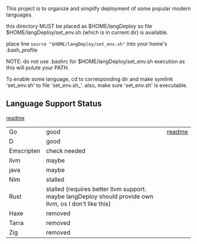 
This project is to organize and simplify deployment of some popular
modern languages.

this directory MUST be placed as $HOME/langDeploy so file
$HOME/langDeploy/set_env.sh (which is in current dir) is available.

place line `source "$HOME/langDeploy/set_env.sh"` into your home's
.bash_profile

NOTE: do not use .bashrc for $HOME/langDeploy/set_env.sh execution as
this will polute your PATH.

To enable some language, cd to corresponding dir and make symlink
'set_env.sh' to file 'set_env.sh_'. also, make sure 'set_env.sh' is
executable.


## Language Support Status

<table>
<tr>
    <td>Go</td><td>good</td><td><a href="./go/README.md">readme</a></td>
</tr>
<tr>
    <td>D</td><td>good</td><a href="./d/README.md">readme</a></td>
</tr>
<tr>
    <td>Emscripten</td><td>check needed</td><td></td>
</tr>

<tr>
    <td>llvm</td><td>maybe</td><td></td>
</tr>
<tr>
    <td>java</td><td>maybe</td><td></td>
</tr>

<tr>
    <td>Nim</td><td>stalled</td><td></td>
</tr>
<tr>
    <td>Rust</td><td>stalled (requires better llvm support. maybe langDeploy should provide own llvm, os I don't like this)</td><td></td>
</tr>

<tr>
    <td>Haxe</td><td>removed</td><td></td>
</tr>
<tr>
    <td>Tarra</td><td>removed</td><td></td>
</tr>
<tr>
    <td>Zig</td><td>removed</td><td></td>
</tr>
</table>
